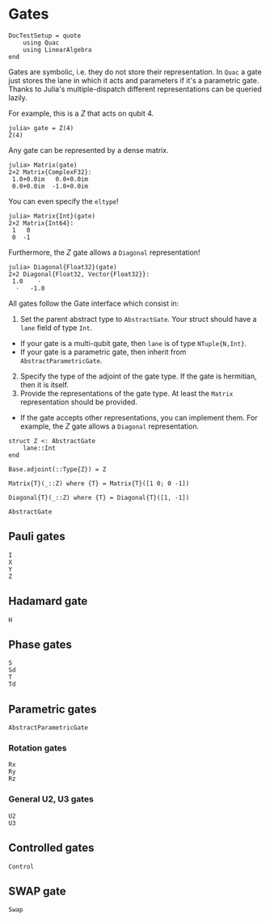 # Gates

```@meta
DocTestSetup = quote
    using Quac
    using LinearAlgebra
end
```

Gates are symbolic, i.e. they do not store their representation. In `Quac` a gate just stores the lane in which it acts and parameters if it's a parametric gate. Thanks to Julia's multiple-dispatch different representations can be queried lazily.

For example, this is a $Z$ that acts on qubit 4.
```jldoctest z-gate
julia> gate = Z(4)
Z(4)
```

Any gate can be represented by a dense matrix.
```jldoctest z-gate
julia> Matrix(gate)
2×2 Matrix{ComplexF32}:
 1.0+0.0im   0.0+0.0im
 0.0+0.0im  -1.0+0.0im
```

You can even specify the `eltype`!
```jldoctest z-gate
julia> Matrix{Int}(gate)
2×2 Matrix{Int64}:
 1   0
 0  -1
```

Furthermore, the $Z$ gate allows a `Diagonal` representation!
```jldoctest z-gate
julia> Diagonal{Float32}(gate)
2×2 Diagonal{Float32, Vector{Float32}}:
 1.0    ⋅
  ⋅   -1.0
```

All gates follow the Gate interface which consist in:

1. Set the parent abstract type to `AbstractGate`. Your struct should have a `lane` field of type `Int`.
  - If your gate is a multi-qubit gate, then `lane` is of type `NTuple{N,Int}`.
  - If your gate is a parametric gate, then inherit from `AbstractParametricGate`.
2. Specify the type of the adjoint of the gate type. If the gate is hermitian, then it is itself.
3. Provide the representations of the gate type. At least the `Matrix` representation should be provided.
  - If the gate accepts other representations, you can implement them. For example, the $Z$ gate allows a `Diagonal`  representation.

```@example
struct Z <: AbstractGate
    lane::Int
end

Base.adjoint(::Type{Z}) = Z

Matrix{T}(_::Z) where {T} = Matrix{T}([1 0; 0 -1])

Diagonal{T}(_::Z) where {T} = Diagonal{T}([1, -1])
```

```@docs
AbstractGate
```

## Pauli gates
```@docs
I
X
Y
Z
```

## Hadamard gate
```@docs
H
```

## Phase gates
```@docs
S
Sd
T
Td
```

## Parametric gates
```@docs
AbstractParametricGate
```

### Rotation gates
```@docs
Rx
Ry
Rz
```

### General U2, U3 gates
```@docs
U2
U3
```

## Controlled gates
```@docs
Control
```

## SWAP gate
```@docs
Swap
```